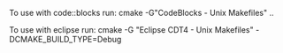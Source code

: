 To use with code::blocks run:
cmake -G"CodeBlocks - Unix Makefiles" ..

To use with eclipse run:
cmake -G "Eclipse CDT4 - Unix Makefiles" -DCMAKE_BUILD_TYPE=Debug
